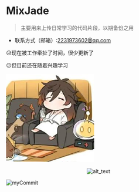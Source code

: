 # MixJade

> 主要用来上传日常学习的代码片段，以期备份之用

* 联系方式（邮箱）:2231973602@qq.com

:disappointed_relieved:现在被工作牵扯了时间，很少更新了

:confounded:但目前还在随着兴趣学习

![image](./public/January5.jpg)

<div align="center">
<img src="https://github-readme-stats.vercel.app/api/top-langs/?username=MixJade&theme=transparent&hide_border=true&layout=donut-vertical&langs_count=14" alt="alt_text">
</div>

![myCommit](https://github-readme-activity-graph.vercel.app/graph?username=MixJade&theme=github-compact&hide_border=true&area=true)

  <!---
  MixJade/MixJade is a ✨ special ✨ repository because its `README.md` (this file) appears on your GitHub profile.
  You can click the Preview link to take a look at your changes.
  --->
